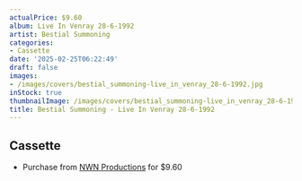 ```yaml
---
actualPrice: $9.60
album: Live In Venray 28-6-1992
artist: Bestial Summoning
categories:
- Cassette
date: '2025-02-25T06:22:49'
draft: false
images:
- /images/covers/bestial_summoning-live_in_venray_28-6-1992.jpg
inStock: true
thumbnailImage: /images/covers/bestial_summoning-live_in_venray_28-6-1992-thumb.jpg
title: Bestial Summoning - Live In Venray 28-6-1992
---
```


## Cassette
* Purchase from [NWN Productions](http://shop.nwnprod.com/index.php?route=product/product&path=73&product_id=57722&sort=pd.name&order=ASC) for $9.60
